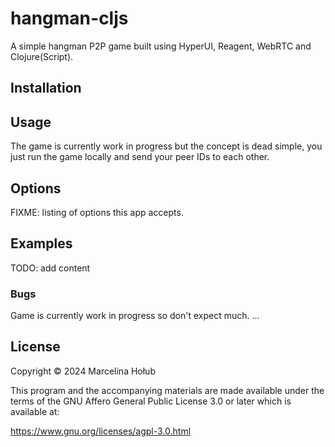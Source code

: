 # hangman-cljs

A simple hangman P2P game built using HyperUI, Reagent, WebRTC and Clojure(Script).

## Installation


## Usage

The game is currently work in progress but the concept is dead simple,
you just run the game locally and send your peer IDs to each other.

## Options

FIXME: listing of options this app accepts.

## Examples

TODO: add content

### Bugs

Game is currently work in progress so don't expect much.
...


## License

Copyright © 2024 Marcelina Hołub

This program and the accompanying materials are made available under the
terms of the GNU Affero General Public License 3.0 or later which is available at:


https://www.gnu.org/licenses/agpl-3.0.html
